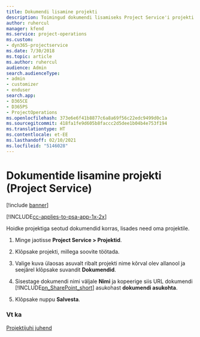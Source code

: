 ```yaml
---
title: Dokumendi lisamine projekti
description: Toimingud dokumendi lisamiseks Project Service'i projekti
author: ruhercul
manager: kfend
ms.service: project-operations
ms.custom:
- dyn365-projectservice
ms.date: 7/30/2018
ms.topic: article
ms.author: ruhercul
audience: Admin
search.audienceType:
- admin
- customizer
- enduser
search.app:
- D365CE
- D365PS
- ProjectOperations
ms.openlocfilehash: 373e6e6f41b8877c6a8a69f56c22edc9499d0c1a
ms.sourcegitcommit: 418fa1fe9d605b8faccc2d5dee1b04b4e753f194
ms.translationtype: HT
ms.contentlocale: et-EE
ms.lasthandoff: 02/10/2021
ms.locfileid: "5146028"
---
```

# <a name="add-documents-to-a-project-project-service"></a>Dokumentide lisamine projekti (Project Service)

[!include [banner](../includes/psa-now-project-operations.md)]

[!INCLUDE[cc-applies-to-psa-app-1x-2x](../includes/cc-applies-to-psa-app-1x-2x.md)]

Hoidke projektiga seotud dokumendid korras, lisades need oma projektile.  
  
1. Minge jaotisse **Project Service > Projektid**.  
  
2. Klõpsake projekti, millega soovite töötada.  
  
3. Valige kuva ülaosas asuvalt ribalt projekti nime kõrval olev allanool ja seejärel klõpsake suvandit **Dokumendid**.  
  
4. Sisestage dokumendi nimi väljale **Nimi** ja kopeerige siis URL dokumendi [!INCLUDE[pn_SharePoint_short](../includes/pn-sharepoint-short.md)] asukohast **dokumendi asukohta**.  
  
5. Klõpsake nuppu **Salvesta**.  
  
### <a name="see-also"></a>Vt ka  
 [Projektijuhi juhend](../psa/project-manager-guide.md)
